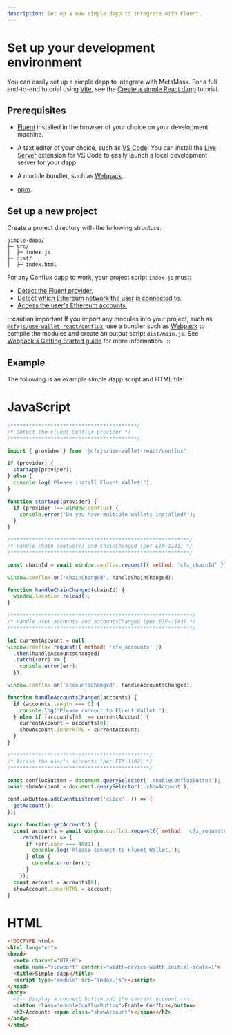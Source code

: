 ```yaml
---
description: Set up a new simple dapp to integrate with Fluent.
---
```


# Set up your development environment

You can easily set up a simple dapp to integrate with MetaMask.
For a full end-to-end tutorial using [Vite](https://v3.vitejs.dev/guide/), see the
[Create a simple React dapp](../tutorials/react-dapp-local-state.md) tutorial.

## Prerequisites

- [Fluent](https://fluent.wallet/) installed in the browser of your choice on your development
  machine.

- A text editor of your choice, such as [VS Code](https://code.visualstudio.com/).
  You can install the [Live Server](https://marketplace.visualstudio.com/items?itemName=ritwickdey.LiveServer)
  extension for VS Code to easily launch a local development server for your dapp.

- A module bundler, such as [Webpack](https://github.com/webpack/webpack).

- [npm](https://docs.npmjs.com/downloading-and-installing-node-js-and-npm).

## Set up a new project

Create a project directory with the following structure:

```text
simple-dapp/
├─ src/
│  ├─ index.js
├─ dist/
│  ├─ index.html
```

For any Conflux dapp to work, your project script `index.js` must:

- [Detect the Fluent provider.](detect-fluent)
- [Detect which Ethereum network the user is connected to.](detect-network)
- [Access the user's Ethereum accounts.](access-accounts)

:::caution important
If you import any modules into your project, such as
[`@cfxjs/use-wallet-react/conflux`](https://github.com/Conflux-Chain/use-wallet), use a bundler such as
[Webpack](https://github.com/webpack/webpack) to compile the modules and create an output script
`dist/main.js`.
See [Webpack's Getting Started guide](https://webpack.js.org/guides/getting-started/) for more information.
:::


## Example

The following is an example simple dapp script and HTML file:

<!--tabs-->

# JavaScript

```javascript title="index.js"
/*****************************************/
/* Detect the Fluent Conflux provider */
/*****************************************/

import { provider } from '@cfxjs/use-wallet-react/conflux';

if (provider) {
  startApp(provider);
} else {
  console.log('Please install Fluent Wallet!');
}

function startApp(provider) {
  if (provider !== window.conflux) {
    console.error('Do you have multiple wallets installed?');
  }
}

/**********************************************************/
/* Handle chain (network) and chainChanged (per EIP-1193) */
/**********************************************************/

const chainId = await window.conflux.request({ method: 'cfx_chainId' });

window.conflux.on('chainChanged', handleChainChanged);

function handleChainChanged(chainId) {
  window.location.reload();
}

/***********************************************************/
/* Handle user accounts and accountsChanged (per EIP-1193) */
/***********************************************************/

let currentAccount = null;
window.conflux.request({ method: 'cfx_accounts' })
  .then(handleAccountsChanged)
  .catch((err) => {
    console.error(err);
  });

window.conflux.on('accountsChanged', handleAccountsChanged);

function handleAccountsChanged(accounts) {
  if (accounts.length === 0) {
    console.log('Please connect to Fluent Wallet.');
  } else if (accounts[0] !== currentAccount) {
    currentAccount = accounts[0];
    showAccount.innerHTML = currentAccount;
  }
}

/*********************************************/
/* Access the user's accounts (per EIP-1102) */
/*********************************************/

const confluxButton = document.querySelector('.enableConfluxButton');
const showAccount = document.querySelector('.showAccount');

confluxButton.addEventListener('click', () => {
  getAccount();
});

async function getAccount() {
  const accounts = await window.conflux.request({ method: 'cfx_requestAccounts' })
    .catch((err) => {
      if (err.code === 4001) {
        console.log('Please connect to Fluent Wallet.');
      } else {
        console.error(err);
      }
    });
  const account = accounts[0];
  showAccount.innerHTML = account;
}
```

# HTML

```html title="index.html"
<!DOCTYPE html>
<html lang="en">
<head>
  <meta charset="UTF-8">
  <meta name="viewport" content="width=device-width,initial-scale=1">
  <title>Simple dapp</title>
  <script type="module" src="index.js"></script>
</head>
<body>
  <!-- Display a connect button and the current account -->
  <button class="enableConfluxButton">Enable Conflux</button>
  <h2>Account: <span class="showAccount"></span></h2>
</body>
</html>
```

<!--/tabs-->

